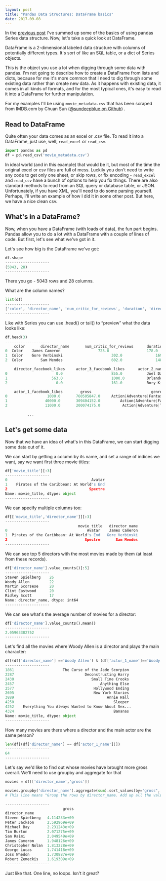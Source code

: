 ```yaml
---
layout: post
title: "Pandas Data Structures: DataFrame basics"
date: 2017-09-08
---
```


In the [previous post](mkhalusova.github.io/blog/2017/08/31/pandas-series) I've summed up some of the basics of using pandas Series data structure. 
Now, let's take a quick look at DataFrame. 

DataFrame is a 2-dimensional labeled data structure with columns of potentially different types. It's sort of like an SQL table, or a dict of Series objects. 

This is the object you use a lot when digging through some data with pandas. I'm not going to describe how to create a DataFrame from lists and dicts, because for me it's more common that I need to dig through some existing data rather than create new data. As it happens with existing data, it comes in all kinds of formats, and for the most typical ones, it's easy to read it into a DataFrame for further manipulation.

For my examples I'll be using `movie_metadata.csv` that has been scraped from IMDB.com by Chuan Sun ([@sundeepblue on Github](https://github.com/sundeepblue/movie_rating_prediction)) .

## Read to DataFrame
Quite often your data comes as an excel or .csv file. 
To read it into a DataFrame, just use, well, `read_excel` or `read_csv`.  

```python
import pandas as pd
df = pd.read_csv('movie_metadata.csv')
```

In ideal world (and in this example) that would be it, but most of the time the original excel or csv files are full of mess. Luckily you don't need to write any code to get only one sheet, or skip rows, or fix encoding - `read_excel` and `read_csv` have a bunch of options to help you fix things.
There are also standard methods to read from an SQL query or database table, or JSON.  
Unfortunately, if you have XML, you'll need to do some parsing yourself. Perhaps, I'll write an example of how I did it in some other post. But here, we have a nice clean csv.

## What's in a DataFrame?
Now, when you have a DataFrame (with loads of data), the fun part begins. 
Pandas allow you to do a lot with a DataFrame with a couple of lines of code. 
But first, let's see what we've got in it. 

Let's see how big is the DataFrame we've got:

```python
df.shape
--------------------
(5043, 28)
--------------------
```
There you go - 5043 rows and 28 columns.

What are the column names?

```python
list(df)
--------------------
['color', 'director_name', 'num_critic_for_reviews', 'duration', 'director_facebook_likes', 'actor_3_facebook_likes', 'actor_2_name', 'actor_1_facebook_likes', 'gross', 'genres', 'actor_1_name', 'movie_title', 'num_voted_users', 'cast_total_facebook_likes', 'actor_3_name', 'facenumber_in_poster', 'plot_keywords', 'movie_imdb_link', 'num_user_for_reviews', 'language', 'country', 'content_rating', 'budget', 'title_year', 'actor_2_facebook_likes', 'imdb_score', 'aspect_ratio', 'movie_facebook_likes']
--------------------
```

Like with Series you can use .head() or tail() to “preview” what the data looks like:
 
```python
df.head(3)
--------------------
    color		director_name  		num_critic_for_reviews  	duration  \
0  Color   	James Cameron                 723.0     			178.0   
1  Color  	Gore Verbinski                   	302.0     			169.0   
2  Color      	Sam Mendes                   	602.0     			148.0   

   	director_facebook_likes  	actor_3_facebook_likes      actor_2_name  \
0                      0.0                   	855.0  			Joel David Moore   
1                    563.0                  	1000.0     		Orlando Bloom   
2                      0.0                   	161.0      		Rory Kinnear   

   	actor_1_facebook_likes        gross                           genres  \
0                  1000.0  		760505847.0  	Action|Adventure|Fantasy|Sci-Fi   
1                 40000.0  		309404152.0       	Action|Adventure|Fantasy   
2                 11000.0  		200074175.0       	 Action|Adventure|Thriller   

          ...          
```

## Let's get some data
Now that we have an idea of what's in this DataFrame, we can start digging some data out of it. 

We can start by getting a column by its name, and set a range of indices we want, say we want first three movie titles:

```python
df['movie_title'][:3]
--------------------
0                                      Avatar 
1    Pirates of the Caribbean: At World's End 
2                                     Spectre 
Name: movie_title, dtype: object
--------------------
```

We can specify multiple columns too:

```python
df[['movie_title','director_name']][:3]
--------------------
                                 movie_title   director_name
0                                    Avatar    James Cameron
1  Pirates of the Caribbean: At World's End   Gore Verbinski
2                                   Spectre       Sam Mendes
--------------------
```

We can see top 5 directors with the most movies made by them (at least from these records).

```python
df['director_name'].value_counts()[:5]
--------------------
Steven Spielberg    26
Woody Allen         22
Martin Scorsese     20
Clint Eastwood      20
Ridley Scott        17
Name: director_name, dtype: int64
--------------------
```

We can see what's the average number of movies for a director:

```python
df['director_name'].value_counts().mean()
--------------------
2.05963302752
--------------------
```

Let's find all the movies where Woody Allen is a director and plays the main character:

```python
df[(df['director_name'] =='Woody Allen') & (df['actor_1_name']=='Woody Allen')]['movie_title']
--------------------
1861                      The Curse of the Jade Scorpion 
2287                                Deconstructing Harry 
2430                                   Small Time Crooks 
2457                                       Anything Else 
2577                                    Hollywood Ending 
2695                                    New York Stories 
3889                                          Annie Hall 
4250                                             Sleeper 
4252    Everything You Always Wanted to Know About Sex...
4324                                             Bananas 
Name: movie_title, dtype: object
--------------------
```

How many movies are there where a director and the main actor are the same person?

```python
len(df[(df['director_name'] == df['actor_1_name'])])
--------------------
64
--------------------
```

Let's say we'd like to find out whose movies have brought more gross overall. We'll need to use groupby and aggregate for that

```python
movies = df[['director_name','gross']]

movies.groupby('director_name').aggregate(sum).sort_values(by="gross", ascending=False).head(10)
# This line means "Group the rows by director_name. Add up all the values for each director_name, then sort values in column gross in descending order. Show only first 10".

--------------------
                          gross
director_name                  
Steven Spielberg   4.114233e+09
Peter Jackson      2.592969e+09
Michael Bay        2.231243e+09
Tim Burton         2.071275e+09
Sam Raimi          2.049549e+09
James Cameron      1.948126e+09
Christopher Nolan  1.813228e+09
George Lucas       1.741418e+09
Joss Whedon        1.730887e+09
Robert Zemeckis    1.619309e+09
--------------------
```

Just like that. One line, no loops. Isn't it great?






